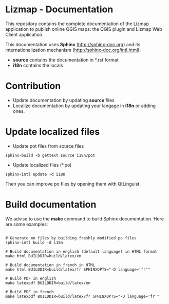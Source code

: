 Lizmap - Documentation
=======================

This repository contains the complete documentation of the Lizmap application to publish online QGIS maps: the QGIS plugin and Lizmap Web Client application.

This documentation uses **Sphinx** (http://sphinx-doc.org) and its internationalization mechanism (http://sphinx-doc.org/intl.html):
* **source** contains the documentation in \*.rst format
* **i18n** contains the locals

Contribution
=============

* Update documentation by updating **source** files
* Localize documentation by updating your langage in **i18n** or adding ones.

Update localized files
=======================

* Update pot files from source files

```
sphinx-build -b gettext source i18n/pot
```

* Update localized files (*.po)

```
sphinx-intl update -d i18n
```

Then you can improve po files by opening them with QtLinguist.

Build documentation
====================

We advise to use the **make** command to build Sphinx documentation. Here are some examples:

```

# Generate mo files by building freshly modified po files
sphinx-intl build -d i18n

# Build documentation in english (default language) in HTML format
make html BUILDDIR=build/latex/en

# Build documentation in french in HTML
make html BUILDDIR=build/latex/fr SPHINXOPTS="-D language='fr'"

# Build PDF in english
make latexpdf BUILDDIR=build/latex/en

# Build PDF in french
make latexpdf BUILDDIR=build/latex/fr SPHINXOPTS="-D language='fr'"

```
